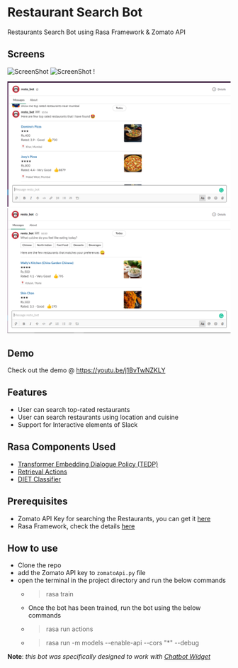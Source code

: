 # Restaurant Search Bot
Restaurants Search Bot using Rasa Framework &amp; Zomato API

## Screens
![ScreenShot](./ui_1.PNG) ![ScreenShot](./ui_2.PNG) !

![ScreenShot](./Slack_1.PNG) ![ScreenShot](./Slack_2.PNG)

## Demo
Check out the demo @ https://youtu.be/j1BvTwNZKLY

## Features
- User can search top-rated restaurants
- User can search restaurants using location and cuisine
- Support for Interactive elements of Slack


## Rasa Components Used
- [Transformer Embedding Dialogue Policy (TEDP)](https://rasa.com/docs/rasa/core/policies/#ted-policy)
- [Retrieval Actions](https://rasa.com/docs/rasa/core/retrieval-actions/#retrieval-actions)
- [DIET Classifier](https://rasa.com/docs/rasa/nlu/components/#dietclassifier)

## Prerequisites
- Zomato API Key for searching the Restaurants, you can get it [here](https://developers.zomato.com/documentation#/)
- Rasa Framework, check the details [here](https://rasa.com/docs/rasa/user-guide/installation/)

## How to use
- Clone the repo
- add the Zomato API key to `zomatoApi.py` file
- open the terminal in the project directory and run the below commands
  - > rasa train
  - Once the bot has been trained, run the bot using the below commands
  - > rasa run actions
  - > rasa run -m models --enable-api --cors "*" --debug
  
  
  
  
 **Note**: *this bot was specifically designed to work with [Chatbot Widget](https://github.com/JiteshGaikwad/Chatbot-Widget)*
  
